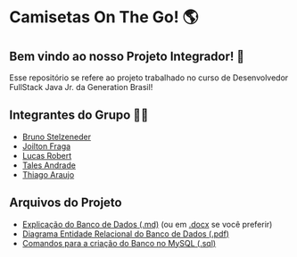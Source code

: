# Camisetas On The Go! 🌎

## Bem vindo ao nosso Projeto Integrador! 🚀

Esse repositório se refere ao projeto trabalhado no curso de Desenvolvedor FullStack Java Jr. da Generation Brasil!

## Integrantes do Grupo 👨‍💻

- [Bruno Stelzeneder](https://github.com/Brunostelzeneder)
- [Joilton Fraga](https://github.com/JoiltonFraga)
- [Lucas Robert](https://github.com/lucasrobert103)
- [Tales Andrade](https://github.com/Andrade-Tales)
- [Thiago Araujo](https://github.com/Teethew)

## Arquivos do Projeto

- [Explicação do Banco de Dados (.md)](https://github.com/Teethew/ProjetoIntegrador/blob/master/database.md) (ou em [.docx](https://github.com/Teethew/ProjetoIntegrador/blob/master/Projeto%20Integrador.docx) se você preferir)
- [Diagrama Entidade Relacional do Banco de Dados (.pdf)](https://github.com/Teethew/ProjetoIntegrador/blob/master/Site-dbdesigner.pdf)
- [Comandos para a criação do Banco no MySQL (.sql)](https://github.com/Teethew/ProjetoIntegrador/blob/master/Site_mysql_create.sql)

